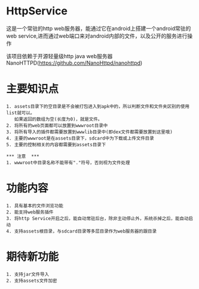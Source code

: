 HttpService
===========

这是一个常驻的http web服务器，能通过它在android上搭建一个android常驻的web 			service,进而通过web端口来对android内部的文件，以及公开的服务进行操作

该项目依赖于开源轻量级http java web服务器 NanoHTTPD(https://github.com/NanoHttpd/nanohttpd)

主要知识点
====

	1. assets目录下的空目录是不会被打包进入到apk中的，所以判断文件和文件夹区别的使用list就可以。
	   如果返回的数组为空(长度为0)，就是文件。
	2. 将所有的web页面都可以放置到wwwroot目录中
	3. 将所有导入的插件都需要放置到wwwlib目录中(即dex文件都需要放置到这里哦)
	4. 主要的wwwroot是在assets目录下，sdcard中为下载或上传文件目录
	5. 主要的控制相关的内容都需要到assets目录下

	*** 注意  *** 
	1. wwwroot中目录名称不能带有"."符号，否则视为文件处理

功能内容
====
	
	1. 具有基本的文件浏览功能
	2. 能支持web服务插件
	3. 将http Service开启之后，能自动常驻后台，除非主动停止外，系统杀掉之后，能自动启动
	4. 支持assets根目录，与sdcard目录等多层目录作为web服务器的跟目录

期待新功能
====

	1. 支持jar文件导入
	2. 支持assets文件加密

